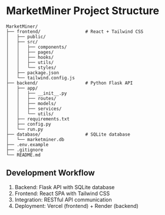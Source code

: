 # MarketMiner Project Structure

```
MarketMiner/
├── frontend/                 # React + Tailwind CSS
│   ├── public/
│   ├── src/
│   │   ├── components/
│   │   ├── pages/
│   │   ├── hooks/
│   │   ├── utils/
│   │   └── styles/
│   ├── package.json
│   └── tailwind.config.js
├── backend/                  # Python Flask API
│   ├── app/
│   │   ├── __init__.py
│   │   ├── routes/
│   │   ├── models/
│   │   ├── services/
│   │   └── utils/
│   ├── requirements.txt
│   ├── config.py
│   └── run.py
├── database/                 # SQLite database
│   └── marketminer.db
├── .env.example
├── .gitignore
└── README.md
```

## Development Workflow
1. Backend: Flask API with SQLite database
2. Frontend: React SPA with Tailwind CSS
3. Integration: RESTful API communication
4. Deployment: Vercel (frontend) + Render (backend)